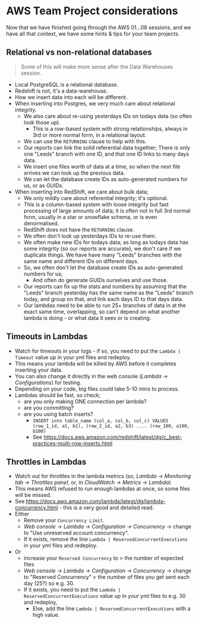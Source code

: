 # AWS Team Project considerations

Now that we have finished going through the AWS 01...08 sessions, and we have all that context, we have some hints & tips for your team projects.

## Relational vs non-relational databases

> Some of this will make more sense after the Data Warehouses session.

- Local PostgreSQL is a relational database.
- Redshift is not, it's a data-warehouse.
- How we insert data into each will be different.
- When inserting into Postgres, we very much care about relational integrity.
    - We also care about re-using yesterdays IDs on todays data (so often look those up).
        - This is a row-based system with strong relationships, always in 3rd or more normal form, in a relational layout.
    - We can use the `RETURNING` clause to help with this.
    - Our reports can link the solid referential data together; There is only one "Leeds" branch with one ID, and that one ID links to many days data.
    - We insert one files worth of data at a time, so when the next file arrives we can look up the previous data.
    - We can let the database create IDs as auto-generated numbers for us, or as GUIDs.
- When inserting into RedShift, we care about bulk data;
    - We only mildly care about referential integrity; it's optional.
    - This is a column-based system with loose integrity but fast processing of large amounts of data; it is often not in full 3rd normal form, usually in a star or snowflake schema, or is even denormalised.
    - RedShift does not have the `RETURNING` clause.
    - We often don't look up yesterdays IDs to re-use them.
    - We often make new IDs for todays data; as long as todays data has some integrity (so our reports are accurate), we don't care if we duplicate things. We have have many "Leeds" branches with the same name and different IDs on different days.
    - So, we often don't let the database create IDs as auto-generated numbers for us;
        - And often do generate GUIDs ourselves and use those.
    - Our reports can fix up the stats and numbers by assuming that the "Leeds" branch yesterday has the same name as the "Leeds" branch today, and group on that, and link each days ID to that days data.
    - Our lambdas need to be able to run 25+ branches of data in at the exact same time, overlapping, so can't depend on what another lambda is doing - or what data it sees or is creating.

## Timeouts in Lambdas

- Watch for timeouts in your logs - if so, you need to put the `Lambda | Timeout` value up in your yml files and redeploy.
- This means your lambda will be killed by AWS before it completes inserting your data.
- You can also change it directly in the web console (_Lambda -> Configurations_) for testing.
- Depending on your code, big files could take 5-10 mins to process.
- Lambdas should be fast, so check;
    - are you only making ONE connection per lambda?
    - are you committing?
    - are you using batch inserts?
        - `INSERT into table_name (col_a, col_b, col_c) VALUES (row_1_id, a1, b1), (row_2_id, a2, b3) .... (row_100, a100, b100)`
        - See <https://docs.aws.amazon.com/redshift/latest/dg/c_best-practices-multi-row-inserts.html>

## Throttles in Lambdas

- Watch out for throttles in the lambda metrics (so, _Lambda -> Monitoring tab -> Throttles panel_, or, in _CloudWatch -> Metrics -> Lambda_)
- This means AWS refused to run enough lambdas at once, so some files will be missed.
- See <https://docs.aws.amazon.com/lambda/latest/dg/lambda-concurrency.html> - this is a very good and detailed read.
- Either
    - Remove your `Concurrency Limit`.
    - _Web console -> Lambda -> Configuration -> Concurrency_ -> change to "Use unreserved account concurrency".
    - If it exists, remove the line `Lambda | ReservedConcurrentExecutions` in your yml files and redeploy.
- Or
    - increase your `Reserved Concurrency` to > the number of expected files
    - _Web console -> Lambda -> Configuration -> Concurrency_ -> change to "Reserved Concurrency" > the number of files you get sent each day (25?) so e.g. 30.
    - If it exists, you need to put the `Lambda | ReservedConcurrentExecutions` value up in your yml files to e.g. 30 and redeploy,
        - Else, add the line `Lambda | ReservedConcurrentExecutions` with a high value.
